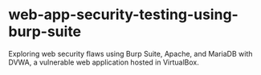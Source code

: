 # web-app-security-testing-using-burp-suite
Exploring web security flaws using Burp Suite, Apache, and MariaDB with DVWA, a vulnerable web application hosted in VirtualBox.
